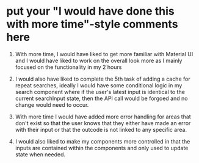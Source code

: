 # put your "I would have done this with more time"-style comments here

1. With more time, I would have liked to get more familiar with Material UI and I would have liked to work on the overall look more as I mainly focused on the functionality in my 2 hours

2. I would also have liked to complete the 5th task of adding a cache for repeat searches, ideally I would have some conditional logic in my search component where if the user's latest input is identical to the current searchInput state, then the API call would be forgoed and no change would need to occur.

3. With more time I would have added more error handling for areas that don't exist so that the user knows that they either have made an error with their input or that the outcode is not linked to any specific area.

4. I would also liked to make my components more controlled in that the inputs are contained within the components and only used to update state when needed.

